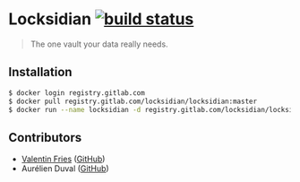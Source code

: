 # Locksidian [![build status](https://gitlab.com/locksidian/locksidian/badges/master/build.svg)](https://gitlab.com/locksidian/locksidian/commits/master)
> The one vault your data really needs.

## Installation

```sh
$ docker login registry.gitlab.com
$ docker pull registry.gitlab.com/locksidian/locksidian:master
$ docker run --name locksidian -d registry.gitlab.com/locksidian/locksidian:master
```

## Contributors

 - [Valentin Fries](https://www.fries.io) ([GitHub](https://github.com/MrKloan))
 - Aurélien Duval ([GitHub](https://github.com/acid-killa666))